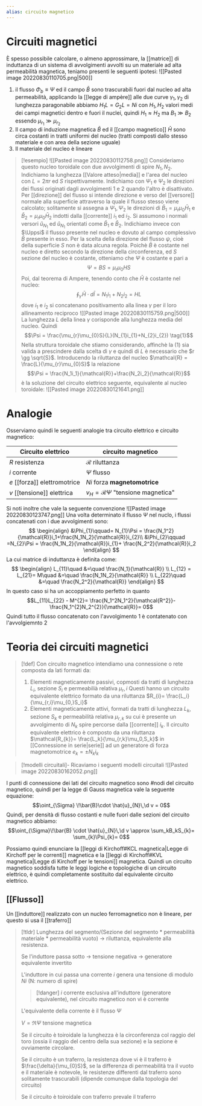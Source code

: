 ```yaml
---
alias: circuito magnetico
---
```

# Circuiti magnetici
È spesso possibile calcolare, o almeno approssimare, la [[matrice]] di induttanza di un sistema di avvolgimenti avvolti su un materiale ad alta permeabilità magnetica, teniamo presenti le seguenti ipotesi:
![[Pasted image 20220830110705.png|500]]
1. il flusso $\Phi_{b} \equiv \Psi$ ed il campo $\bar{B}$ sono trascurabili fuori dal nucleo ad alta permeabilità, applicando la [[legge di ampère]] alle due curve $\gamma_1,\gamma_2$ di lunghezza paragonabile abbiamo $H_{1}L = G_{2}L = Ni$ con $H_1,H_2$ valori medi dei campi magnetici dentro e fuori il nuclei, quindi $H_{1}\approx H_{2}$ ma $B_{1} \gg B_{2}$ essendo $\mu_{r_{1}} \gg \mu_{r_{2}}$
2. Il campo di induzione magnetica $\bar B$ ed il [[campo magnetico]] $\bar{H}$ sono circa costanti in tratti uniformi del nucleo (tratti composti dallo stesso materiale e con area della sezione uguale)
3. Il materiale del nucleo è lineare


>[!esempio]
>![[Pasted image 20220830112758.png]]
>Consideriamo questo nucleo toroidale con due avvolgimenti di spire $N_1,N_2$. 
>Indichiamo la lunghezza [[Valore atteso|media]] e l'area del nucleo con $L = 2\pi r$ ed $S$ rispettivamente.
>Indichiamo con $\Psi_{1}$ e $\Psi_{2}$ le direzioni dei flussi originati dagli avvolgimenti 1 e 2 quando l'altro è disattivato.
>Per [[direzione]] del flusso si intende direzione e verso del [[versore]] normale alla superficie attraverso la quale il flusso stesso viene calcolato; solitamente si assegna a $\Psi_1,\Psi_2$ le direzioni di $\bar{B}_{1}= \mu_{r}\mu_{0}\bar{H}_1$ e $\bar{B}_{2}= \mu_{r}\mu_0\bar{H}_2$ indotti dalla [[corrente]] $i_1$ ed $i_2$. Si assumono i normali versori $\hat{u}_{N_{1}}$ ed $\hat{u}_{N_1}$ orientati come $\bar{B}_1$ e $\bar{B}_2$.
>Indichiamo invece con $\Uppsi$ il flusso presente nel nucleo e dovuto al campo complessivo $\bar{B}$ presente in esso. Per la scelta della direzione del flusso $\psi$, cioè della superficie $S$ non è data alcuna regola.
>Poichè $\bar{B}$ è costante nel nucleo e diretto secondo la direzione della circonferenza, ed $S$ sezione del nucleo è costante, otteniamo che $\Psi$ è costante e pari a
>$$\Psi = BS = \mu_r\mu_0HS$$
>Poi, dal teorema di Ampere, tenendo conto che $\bar{H}$ è costante nel nucleo:
>$$\oint_{\gamma}\!\bar{H} \cdot d\bar{l} = N_1i_{1}+ N_2i_{2}= HL$$
>dove $i_1$ e $i_2$ si concatenano positivamento alla linea $\gamma$ per il loro allineamento reciproco ![[Pasted image 20220830115759.png|500]]
>La lunghezza $L$ della linea $\gamma$ corisponde alla lunghezza media del nucleo.
>Quindi
>$$\Psi = \frac{\mu_{r}\mu_{0}S}{L}(N_{1}i_{1}+N_{2}i_{2}) \tag{1}$$
>Nella struttura toroidale che stiamo considerando, affinchè la $(1)$ sia valida a prescindere dalla scelta di $\gamma$ e quindi di $L$ è necessario che $r \gg \sqrt{S}$.
>Introducendo la riluttanza del nucleo $\mathcal{R} = \frac{L}{\mu_{r}\mu_{0}S}$ la relazione 
>$$\Psi = \frac{N_1i_1}{\mathcal{R}}+\frac{N_2i_2}{\mathcal{R}}$$
>è la soluzione del circuito elettrico seguente, equivalente al nucleo toroidale:
>![[Pasted image 20220830121641.png]]

# Analogie
Osserviamo quindi le seguenti analogie tra circuito elettrico e circuito magnetico:

Circuito elettrico | circuito magnetico
---|---
$R$ resistenza|$\mathcal{R}$ riluttanza
$i$ corrente | $\Psi$ flusso
$e$ [[forza]] elettromotrice | $Ni$ forza **magnetomotrice**
$v$ [[tensione]] elettrica| $v_{H}= \mathcal{R}\Psi$ "tensione magnetica"

Si noti inoltre che vale la seguente convenzione
![[Pasted image 20220830123747.png]]
Una volta determinato il flusso $\Psi$ nel nuclo, i flussi concatenati con i due avvolgimenti sono:
$$
\begin{align}
&\Phi_{1}\qquad= N_{1}\Psi = \frac{N_1^2}{\mathcal{R}}i_1+\frac{N_1N_2}{\mathcal{R}}i_{2}\\
&\Phi_{2}\qquad =N_{2}\Psi = \frac{N_1N_2}{\mathcal{R}}i_{1}+ \frac{N_2^2}{\mathcal{R}}i_2
\end{align}
$$
La cui matrice di induttanza è definita come:
$$
\begin{align}
L_{11}\quad &=\quad \frac{N_1}{\mathcal{R}} \\
L_{12} = L_{21}= M\quad &=\quad \frac{N_1N_2}{\mathcal{R}} \\
L_{22}\quad &=\quad \frac{N_2^2}{\mathcal{R}}
\end{align}
$$
In questo caso si ha un accoppiamento perfetto in quanto
$$L_{11}L_{22} - M^{2}= \frac{N_1^2N_1^2}{\mathcal{R^2}}-\frac{N_1^{2}N_2^{2}}{\mathcal{R}}= 0$$
Quindi tutto il flusso concatenato con l'avvolgimento 1 è contatenato con l'avvolgiemnto 2

# Teoria dei circuiti magnetici

>[!def]
>Con circuito magnetico intendiamo una connessione o rete composta da lati formati da:
>1. Elementi magneticamente passivi, copmosti da tratti di lunghezza $L_i$, sezione $S_i$ e permeabilià relativa $\mu_r,i$ Questi hanno un circuito equivalente elettrico formato da una riluttanza $R_{i}= \frac{L_i}{\mu_{r,i}\mu_{0,}S_i}$
>2. Elementi magneticamente attivi, formati da tratti di lunghezza $L_k$, sezione $S_k$ e permeabilità relativa $\mu_{r,k}$ su cui è presente un avvolgimento di $N_k$ spire percorse dalla [[corrente]] $i_k$. Il circuito equivalente elettrico è composto da una riluttanza $\mathcal{R_{k}}= \frac{L_k}{\mu_{r,k}\mu_0,S_k}$ in [[Connessione in serie|serie]] ad un generatore di forza magnetomotrice $e_{k}= \pm N_{k}i_k$ 

>[!modelli circuitali]-
>Ricaviamo i seguenti modelli circuitali
>![[Pasted image 20220830162052.png]]

I punti di connessione dei lati del circuito magnetico sono #nodi del circuito magnetico, quindi per la legge di Gauss magnetica vale la seguente equazione:
$$\oint_{\Sigma} \!\bar{B}\cdot \hat{u}_{N}\,\d v = 0$$
Quindi, per densità di flusso costanti e nulle fuori dalle sezioni del circuito magnetico abbiamo:
$$\oint_{\Sigma}\!\bar{B} \cdot \hat{u}_{N}\,\d v \approx \sum_kB_kS_{k}= \sum_{k}\Psi_{k}= 0$$

Possiamo quindi enunciare la [[leggi di Kirchoff#KCL magnetica|Legge di Kirchoff per le correnti]] magnetica e la [[leggi di Kirchoff#KVL magnetica|Legge di Kirchoff per le tensioni]] magnetica.
Quindi un circuito magnetico soddisfa tutte le leggi logiche e topologiche di un circuito elettrico, è quindi completamente sostituito dal equivalente circuito elettrico.

## [[Flusso]]

Un [[induttore]] realizzato con un nucleo ferromagnetico non è lineare, per questo si usa il [[traferro]]

>[!tldr]
>Lunghezza del segmento/(Sezione del segmento * permeabilità materiale * permeabilità vuoto) -> riluttanza, equivalente alla resistenza.
>
>Se l'induttore passa sotto -> tensione negativa -> generatore equivalente invertito 
>
>L'induttore in cui passa una corrente $i$ genera una tensione di modulo $Ni$ (N: numero di spire) 
>
>>[!danger]
>>$i$ corrente esclusiva all'induttore (generatore equivalente), nel circuito magnetico non vi è corrente
>
>L'equivalente della corrente è il flusso $\Psi$
>
>$V = \mathfrak{R} \Psi$ tensione magnetica
>
>Se il circuito è toiroidale la lunghezza è la circonferenza col raggio del toro (ossia il raggio del centro della sua sezione) e la sezione è ovviamente circolare.
>
>Se il circuito è un traferro, la resistenza dove vi è il traferro è $\frac{\delta}{\mu_{0}S}$, se la differenza di permeabilità tra il vuoto e il materiale è notevole, le resistenze differenti dal traferro sono solitamente trascurabili (dipende comunque dalla topologia del circuito)
>
>Se il circuito è toiroidale con traferro prevale il traferro

